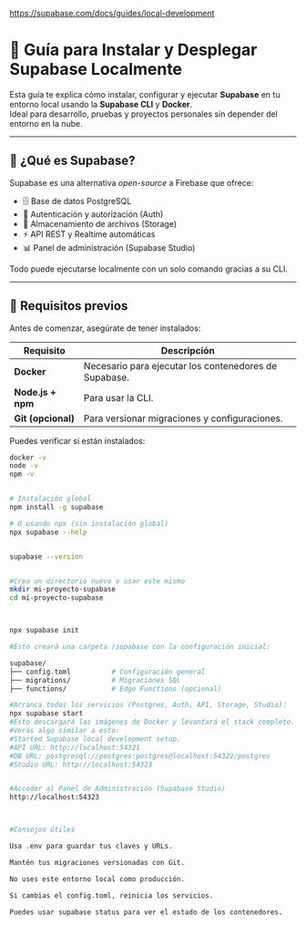 https://supabase.com/docs/guides/local-development

# 🧩 Guía para Instalar y Desplegar Supabase Localmente

Esta guía te explica cómo instalar, configurar y ejecutar **Supabase** en tu entorno local usando la **Supabase CLI** y **Docker**.  
Ideal para desarrollo, pruebas y proyectos personales sin depender del entorno en la nube.

---

## 🚀 ¿Qué es Supabase?

Supabase es una alternativa *open-source* a Firebase que ofrece:
- 🗄️ Base de datos PostgreSQL
- 🔐 Autenticación y autorización (Auth)
- 💾 Almacenamiento de archivos (Storage)
- ⚡ API REST y Realtime automáticas
- 📊 Panel de administración (Supabase Studio)

Todo puede ejecutarse localmente con un solo comando gracias a su CLI.

---

## 🧰 Requisitos previos

Antes de comenzar, asegúrate de tener instalados:

| Requisito | Descripción |
|------------|-------------|
| **Docker** | Necesario para ejecutar los contenedores de Supabase. |
| **Node.js + npm** | Para usar la CLI. |
| **Git (opcional)** | Para versionar migraciones y configuraciones. |

Puedes verificar si están instalados:
```bash
docker -v
node -v
npm -v


# Instalación global
npm install -g supabase

# O usando npx (sin instalación global)
npx supabase --help


supabase --version


#Crea un directorio nuevo o usar este mismo 
mkdir mi-proyecto-supabase
cd mi-proyecto-supabase



npx supabase init

#Esto creará una carpeta /supabase con la configuración inicial:

supabase/
├── config.toml          # Configuración general
├── migrations/          # Migraciones SQL
├── functions/           # Edge Functions (opcional)

#Arranca todos los servicios (Postgres, Auth, API, Storage, Studio):
npx supabase start
#Esto descargará las imágenes de Docker y levantará el stack completo.
#Verás algo similar a esto:
#Started Supabase local development setup.
#API URL: http://localhost:54321
#DB URL: postgresql://postgres:postgres@localhost:54322/postgres
#Studio URL: http://localhost:54323


#Acceder al Panel de Administración (Supabase Studio)
http://localhost:54323



#Consejos útiles

Usa .env para guardar tus claves y URLs.

Mantén tus migraciones versionadas con Git.

No uses este entorno local como producción.

Si cambias el config.toml, reinicia los servicios.

Puedes usar supabase status para ver el estado de los contenedores.